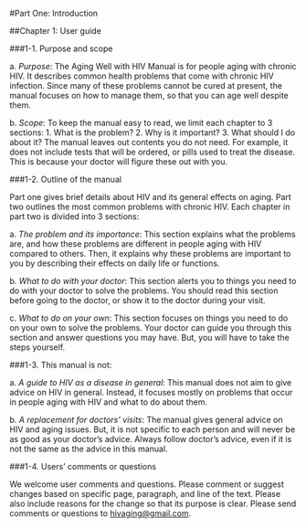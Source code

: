 #Part One: Introduction

##Chapter 1: User guide

###1-1. Purpose and scope

a.	*Purpose*: The Aging Well with HIV Manual is for people aging with chronic HIV. It describes common health problems that come with chronic HIV infection. Since many of these problems cannot be cured at present, the manual focuses on how to manage them, so that you can age well despite them.  

b.	*Scope*: To keep the manual easy to read, we limit each chapter to 3 sections: 
				1.	What is the problem? 
				2.	Why is it important?
				3.	What should I do about it?
The manual leaves out contents you do not need. For example, it does not include tests that will be ordered, or pills used to treat the disease. This is because your doctor will figure these out with you.

###1-2. Outline of the manual

Part one gives brief details about HIV and its general effects on aging. Part two outlines the most common problems with chronic HIV. Each chapter in part two is divided into 3 sections:

a.	*The problem and its importance*: This section explains what the problems are, and how these problems are different in people aging with HIV compared to others. Then, it explains why these problems are important to you by describing their effects on daily life or functions. 

b.	*What to do with your doctor*: This section alerts you to things you need to do with your doctor to solve the problems. You should read this section before going to the doctor, or show it to the doctor during your visit.

c.	*What to do on your own*: This section focuses on things you need to do on your own to solve the problems. Your doctor can guide you through this section and answer questions you may have. But, you will have to take the steps yourself. 

###1-3. This manual is not:

a.	*A guide to HIV as a disease in general*: This manual does not aim to give advice on HIV in general. Instead, it focuses mostly on problems that occur in people aging with HIV and what to do about them.

b.	*A replacement for doctors’ visits*: The manual gives general advice on HIV and aging issues. But, it is not specific to each person and will never be as good as your doctor’s advice. Always follow doctor’s advice, even if it is not the same as the advice in this manual. 

###1-4. Users’ comments or questions

We welcome user comments and questions. Please comment or suggest changes based on specific page, paragraph, and line of the text. Please also include reasons for the change so that its purpose is clear. Please send comments or questions to hivaging@gmail.com.


